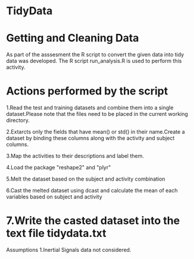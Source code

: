 TidyData
========

Getting and Cleaning Data
==============================================================================

As part of the asssesment the R script to convert the given data into tidy data was developed. The R script run_analysis.R is used to perform this activity. 

Actions performed by the script
=========================================================
1.Read the test and training datasets and combine them into a single dataset.Please note that the files need to be placed in the current working directory. 

2.Extarcts only the fields that have mean() or std() in their name.Create a dataset by binding these columns along with the activity and subject columns.

3.Map the activities to their descriptions and label them.

4.Load the package "reshape2" and "plyr"

5.Melt the dataset based on the subject and activity combination

6.Cast the melted dataset using dcast and calculate the mean of each variables based on subject and activity

7.Write the casted dataset into the text file tidydata.txt
===========================================================================================

Assumptions 
1.Inertial Signals data not considered.







